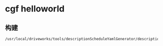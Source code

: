 # cgf helloworld

## 构建

```sh
/usr/local/driveworks/tools/descriptionScheduleYamlGenerator/descriptionScheduleYamlGenerator.py --app ./descriptions/app/DWCGFHelloworld.app.json --output DWCGFHelloworld.app.yaml
```
